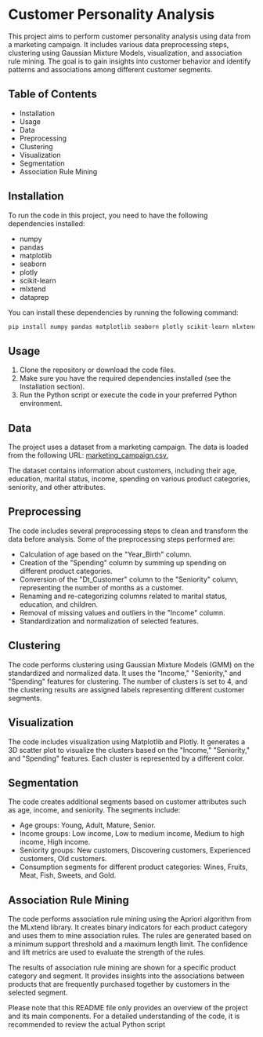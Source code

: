 # Customer Personality Analysis
This project aims to perform customer personality analysis using data from a marketing campaign. It includes various data preprocessing steps, clustering using Gaussian Mixture Models, visualization, and association rule mining. The goal is to gain insights into customer behavior and identify patterns and associations among different customer segments.

## Table of Contents
- Installation
- Usage
- Data
- Preprocessing
- Clustering
- Visualization
- Segmentation
- Association Rule Mining

## Installation
To run the code in this project, you need to have the following dependencies installed:

- numpy
- pandas
- matplotlib
- seaborn
- plotly
- scikit-learn
- mlxtend
- dataprep

You can install these dependencies by running the following command:

```python
pip install numpy pandas matplotlib seaborn plotly scikit-learn mlxtend dataprep
```

## Usage

1. Clone the repository or download the code files.
2. Make sure you have the required dependencies installed (see the Installation section).
3. Run the Python script or execute the code in your preferred Python environment.

## Data
The project uses a dataset from a marketing campaign. The data is loaded from the following URL: [marketing_campaign.csv.](https://raw.githubusercontent.com/amankharwal/Website-data/master/marketing_campaign.csv)

The dataset contains information about customers, including their age, education, marital status, income, spending on various product categories, seniority, and other attributes.

## Preprocessing
The code includes several preprocessing steps to clean and transform the data before analysis. Some of the preprocessing steps performed are:

- Calculation of age based on the "Year_Birth" column.
- Creation of the "Spending" column by summing up spending on different product categories.
- Conversion of the "Dt_Customer" column to the "Seniority" column, representing the number of months as a customer.
- Renaming and re-categorizing columns related to marital status, education, and children.
- Removal of missing values and outliers in the "Income" column.
- Standardization and normalization of selected features.

## Clustering
The code performs clustering using Gaussian Mixture Models (GMM) on the standardized and normalized data. It uses the "Income," "Seniority," and "Spending" features for clustering. The number of clusters is set to 4, and the clustering results are assigned labels representing different customer segments.

## Visualization
The code includes visualization using Matplotlib and Plotly. It generates a 3D scatter plot to visualize the clusters based on the "Income," "Seniority," and "Spending" features. Each cluster is represented by a different color.

## Segmentation
The code creates additional segments based on customer attributes such as age, income, and seniority. The segments include:

- Age groups: Young, Adult, Mature, Senior.
- Income groups: Low income, Low to medium income, Medium to high income, High income.
- Seniority groups: New customers, Discovering customers, Experienced customers, Old customers.
- Consumption segments for different product categories: Wines, Fruits, Meat, Fish, Sweets, and Gold.

## Association Rule Mining
The code performs association rule mining using the Apriori algorithm from the MLxtend library. It creates binary indicators for each product category and uses them to mine association rules. The rules are generated based on a minimum support threshold and a maximum length limit. The confidence and lift metrics are used to evaluate the strength of the rules.

The results of association rule mining are shown for a specific product category and segment. It provides insights into the associations between products that are frequently purchased together by customers in the selected segment.

Please note that this README file only provides an overview of the project and its main components. For a detailed understanding of the code, it is recommended to review the actual Python script
